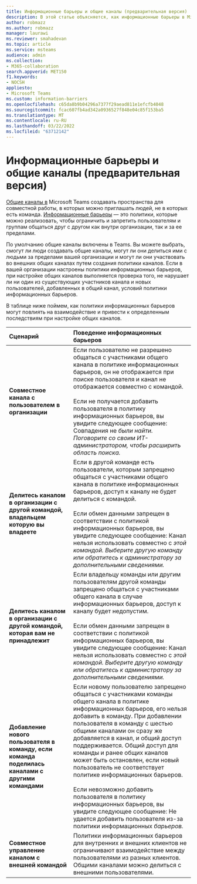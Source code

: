 ```yaml
---
title: Информационные барьеры и общие каналы (предварительная версия)
description: В этой статье объясняется, как информационные барьеры в Microsoft Teams поддерживают общие каналы.
author: robmazz
ms.author: robmazz
manager: laurawi
ms.reviewer: smahadevan
ms.topic: article
ms.service: msteams
audience: admin
ms.collection:
- M365-collaboration
search.appverid: MET150
f1.keywords:
- NOCSH
appliesto:
- Microsoft Teams
ms.custom: information-barriers
ms.openlocfilehash: c65da8b9b04296a7377f29aead811e1efcfb4048
ms.sourcegitcommit: fcac607fb4ad342a0936527f848e04c85f153ba5
ms.translationtype: MT
ms.contentlocale: ru-RU
ms.lasthandoff: 03/22/2022
ms.locfileid: "63712142"
---
```

# <a name="information-barriers-and-shared-channels-preview"></a>Информационные барьеры и общие каналы (предварительная версия)

[Общие каналы в](shared-channels.md) Microsoft Teams создавать пространства для совместной работы, в которых можно приглашать людей, не в которых есть команда. [Информационные барьеры](/microsoft-365/compliance/information-barriers) — это политики, которые можно реализовать, чтобы ограничить и запретить пользователям и группам общаться друг с другом как внутри организации, так и за ее пределами.

По умолчанию общие каналы включены в Teams. Вы можете выбрать, смогут ли люди создавать общие каналы, могут ли они делиться ими с людьми за пределами вашей организации и могут ли они участвовать во внешних общих каналах путем создания политики каналов. Если в вашей организации настроены политики информационных барьеров, при настройке общих каналов выполняется проверка того, не нарушает ли ни один из существующих участников канала и новых пользователей, добавленных в общий канал, условий политики информационных барьеров.

В таблице ниже поймем, как политики информационных барьеров могут повлиять на взаимодействие и привести к определенным последствиям при настройке общих каналов.

|**Сценарий**|**Поведение информационных барьеров**|
|:-----------|:--------------------------------|
| **Совместное канала с пользователем в организации** | Если пользователю не разрешено общаться с участниками общего канала в политике информационных барьеров, он не отображается при поиске пользователя и канал не отображается совместно с командой. <br><br> Если не получается добавить пользователя в политику информационных барьеров, вы увидите следующее сообщение: Совпадения не *были найти. Поговорите со своим ИТ-администратором, чтобы расширить область поиска.* |
| **Делитесь каналом в организации с другой командой, владельцем которую вы владеете** | Если в другой команде есть пользователи, которым запрещено общаться с участниками общего канала в политике информационных барьеров, доступ к каналу не будет делиться с командой. <br><br> Если обмен данными запрещен в соответствии с политикой информационных барьеров, вы увидите следующее сообщение: Канал нельзя использовать совместно с *этой командой. Выберите другую команду или обратитесь к администратору за дополнительными сведениями.* |
| **Делитесь каналом в организации с другой командой, которая вам не принадлежит** | Если владельцу команды или другим пользователям другой команды запрещено общаться с участниками общего канала в случае информационных барьеров, доступ к каналу будет недопустим. <br><br> Если обмен данными запрещен в соответствии с политикой информационных барьеров, вы увидите следующее сообщение: Канал нельзя использовать совместно с *этой командой. Выберите другую команду или обратитесь к администратору за дополнительными сведениями.* |
| **Добавление нового пользователя в команду, если команда поделилась каналами с другими командами** | Если новому пользователю запрещено общаться с участниками команды общего канала в политике информационных барьеров, его нельзя добавить в команду. При добавлении пользователя в команду с шестью общими каналами он сразу же добавляется в канал, и общий доступ поддерживается. Общий доступ для команды и ранее общих каналов может быть остановлен, если новый пользователь не соответствует политике информационных барьеров.<br><br> Если невозможно добавить пользователя в политику информационных барьеров, вы увидите следующее сообщение: Не удается добавить пользователя из-за политики информационных *барьеров.* |
| **Совместное управление каналом с внешней командой** | Политики информационных барьеров для внутренних и внешних клиентов не ограничивают взаимодействие между пользователями из разных клиентов. Общими каналами можно делиться с внешними пользователями. |
